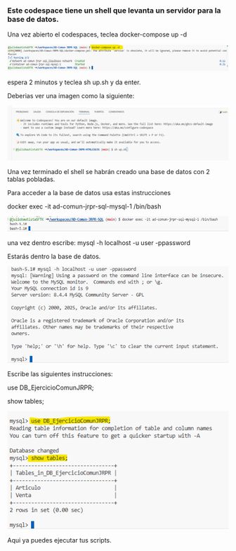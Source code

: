### Este codespace tiene un shell que levanta un servidor para la base de datos.

Una vez abierto el codespaces, teclea docker-compose up -d 

![Descripción de la imagen](../Imagenes/Img59.png) 

espera 2 minutos y teclea sh up.sh y da enter.

Deberias ver una imagen como la siguiente:

![Descripción de la imagen](../Imagenes/Img51.png) 

Una vez terminado el shell se habrán creado una base de datos con 2 tablas pobladas.

Para acceder a la base de datos usa estas instrucciones

docker exec -it ad-comun-jrpr-sql-mysql-1 /bin/bash

![Descripción de la imagen](../Imagenes/Img56.png) 

una vez dentro escribe: mysql -h localhost -u user -ppassword

Estarás dentro la base de datos.

![Descripción de la imagen](../Imagenes/Img57.png) 

Escribe las siguientes instrucciones:

use DB_EjercicioComunJRPR;

show tables;

![Descripción de la imagen](../Imagenes/Img58.png) 

Aqui ya puedes ejecutar tus scripts.
